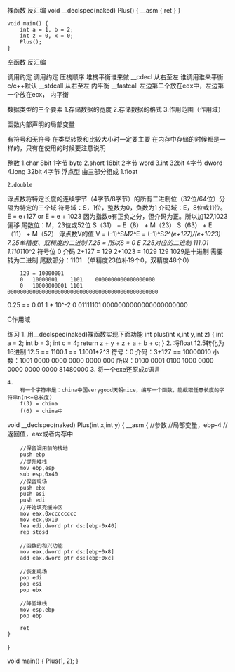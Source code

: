 裸函数
	反汇编
	void __declspec(naked) Plus()
	{
		__asm
		{
			ret
		}
	}

	void main() {
		int a = 1, b = 2;
		int z = 0, x = 0;
		Plus();
	}
空函数
	反汇编


调用约定
	调用约定	压栈顺序	堆栈平衡谁来做
	__cdecl		从右至左	谁调用谁来平衡	c/c++默认
	__stdcall	从右至左	内平衡
	__fastcall	左边第二个放在edx中，左边第一个放在ecx，	内平衡
	

数据类型的三个要素
	1.存储数据的宽度
	2.存储数据的格式
	3.作用范围（作用域）

函数内部声明的局部变量

有符号和无符号 在类型转换和比较大小时一定要主要
	在内存中存储的时候都是一样的，只有在使用的时候要注意说明
	

整数
	1.char	8bit	1字节	byte
	2.short	16bit	2字节	word
	3.int	32bit	4字节	dword
	4.long	32bit	4字节
浮点型
	由三部分组成
	1.float
		
	2.double
		
		
浮点数将特定长度的连续字节（4字节/8字节）的所有二进制位（32位/64位）分隔为特定的三个域
	符号域：S，1位，整数为0，负数为1
	介码域：E，8位或11位。E = e+127 or E = e + 1023 因为指数e有正负之分，但介码为正。所以加127,1023偏移
	尾数位：M，23位或52位
	S（31） + 	E（8）	+	M（23）
	S（63）	+	E（11）	+	M（52）
	浮点数V的值
		V = (-1)^S*M*2^E = (-1)^S*2^(e+127)/(e+1023)
	7.25单精度、双精度的二进制
	7.25 = 所以S = 0	E
	7.25对应的二进制 111.01	1.1101*10^2
		符号位	0
		介码	2+127 = 129 2+1023 = 1029  129 1029是十进制 需要转为二进制
		尾数部分：1101	（单精度23位补19个0，双精度48个0）
		
		129 = 10000001
		0	10000001	1101	0000000000000000000
		0	10000000001	1101	000000000000000000000000000000000000000000000000
0.25 == 0.01
1 * 10^-2
0	01111101	0000000000000000000000


C作用域
	


练习
	1.
		用__declspec(naked)裸函数实现下面功能
		int plus(int x,int y,int z)
		{
			int a = 2;
			int b = 3;
			int c = 4;
			return z + y + z + a + b + c;
		}
	2.
		将float 12.5转化为16进制
			12.5 == 1100.1 == 1.1001*2^3
			符号：0
			介码：3+127 == 10000010
			小数：1001 0000 0000 0000 0000 000
			所以：0100 0001 0100 1000 0000 0000 0000 0000
				81480000
	3.
		将一个exe还原成c语言
	
	4.
		有一个字符串是：china中国verygood天朝nice，编写一个函数，能截取任意长度的字符串n(n<=总长度)
		f(3) = china
		f(6) = china中
	
	
void __declspec(naked) Plus(int x,int y)
{
	__asm
	{
		//参数
		//局部变量，ebp-4
		//返回值，eax或者内存中

		//保留调用前的栈地
		push ebp
		//提升堆栈
		mov ebp,esp
		sub esp,0x40
		//保留现场
		push ebx
		push esi
		push edi
		//开始填充缓冲区
		mov eax,0xcccccccc
		mov ecx,0x10
		lea edi,dword ptr ds:[ebp-0x40]
		rep stosd

		//函数的和兴功能
		mov eax,dword ptr ds:[ebp+0x8]
		add eax,dword ptr ds:[ebp+0xc]

		//恢复现场
		pop edi
		pop esi
		pop ebx

		//降低堆栈
		mov esp,ebp
		pop ebp

		ret
	}
}

void main() {
	Plus(1, 2);
}